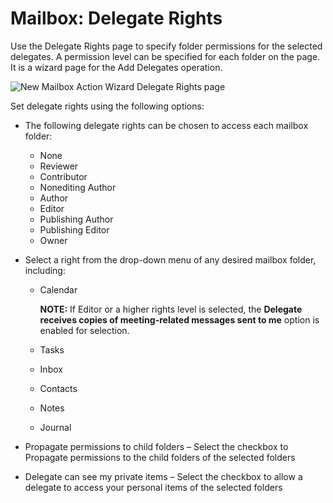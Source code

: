 # Mailbox: Delegate Rights

Use the Delegate Rights page to specify folder permissions for the selected delegates. A permission level can be specified for each folder on the page. It is a wizard page for the Add Delegates operation.

![New Mailbox Action Wizard Delegate Rights page](/img/product_docs/accessanalyzer/enterpriseauditor/admin/action/mailbox/delegaterights.webp)

Set delegate rights using the following options:

- The following delegate rights can be chosen to access each mailbox folder:

  - None
  - Reviewer
  - Contributor
  - Nonediting Author
  - Author
  - Editor
  - Publishing Author
  - Publishing Editor
  - Owner
- Select a right from the drop-down menu of any desired mailbox folder, including:

  - Calendar

    __NOTE:__ If Editor or a higher rights level is selected, the __Delegate receives copies of meeting-related messages sent to me__ option is enabled for selection.
  - Tasks
  - Inbox
  - Contacts
  - Notes
  - Journal
- Propagate permissions to child folders – Select the checkbox to Propagate permissions to the child folders of the selected folders
- Delegate can see my private items – Select the checkbox to allow a delegate to access your personal items of the selected folders
